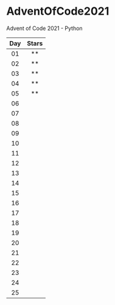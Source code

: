 # AdventOfCode2021

Advent of Code 2021 - Python

| Day   | Stars |
| :--:  | :--:  |
| 01    | **    |
| 02    | **    |
| 03    | **    |
| 04    | **    |
| 05    | **    |
| 06    |       |
| 07    |       |
| 08    |       |
| 09    |       |
| 10    |       |
| 11    |       |
| 12    |       |
| 13    |       |
| 14    |       |
| 15    |       |
| 16    |       |
| 17    |       |
| 18    |       |
| 19    |       |
| 20    |       |
| 21    |       |
| 22    |       |
| 23    |       |
| 24    |       |
| 25    |       |
